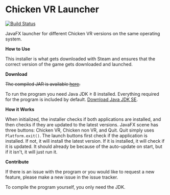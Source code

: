 # Chicken VR Launcher

[![Build Status](https://travis-ci.org/LBStudios/ChickenVR-launcher.svg?branch=master)](https://travis-ci.org/LBStudios/ChickenVR-launcher)

JavaFX launcher for different Chicken VR versions on the same operating system.

**How to Use**

This installer is what gets downloaded with Steam and ensures that the correct version of the game gets downloaded and launched.

**Download**

~~The compiled JAR is available [here](https://github.com).~~

To run the program you need Java JDK ≥ 8 installed. Everything required for the program is included by default. [Download Java JDK SE](http://www.oracle.com/technetwork/java/javase/downloads/index.html).

**How it Works**

When initialized, the installer checks if both applications are installed, and then checks if they are updated to the
latest versions. JavaFX scene has three buttons: Chicken VR, Chicken non VR, and Quit. Quit simply uses
`Platform.exit()`. The launch buttons first check if the application is installed. If not, it will install the latest
version. If it is installed, it will check if it is updated. It should already be because of the auto-update on start,
but if it isn't, it will just run it.

**Contribute**

If there is an issue with the program or you would like to request a new feature, please make a new issue in the issue tracker.

To compile the program yourself, you only need the JDK.
